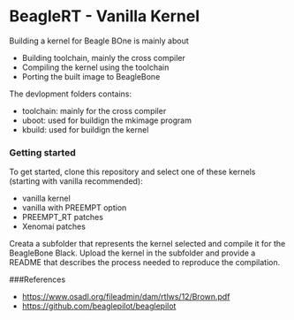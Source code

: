 BeagleRT - Vanilla Kernel
=========================

Building a kernel for Beagle BOne is mainly about 
- Building toolchain, mainly the cross compiler
- Compiling the kernel using the toolchain
- Porting the built image to BeagleBone

The devlopment folders contains:
- toolchain: mainly for the cross compiler
- uboot: used for buildign the mkimage program
- kbuild: used for buildign the kernel


### Getting started
To get started, clone this repository and select one of these kernels (starting with vanilla recommended):
- vanilla kernel
- vanilla with PREEMPT option
- PREEMPT_RT patches
- Xenomai patches

Creata a subfolder that represents the kernel selected and compile it for the BeagleBone Black. Upload the kernel in the subfolder and provide a README that describes the process needed to reproduce the compilation.


###References
- https://www.osadl.org/fileadmin/dam/rtlws/12/Brown.pdf
- https://github.com/beaglepilot/beaglepilot